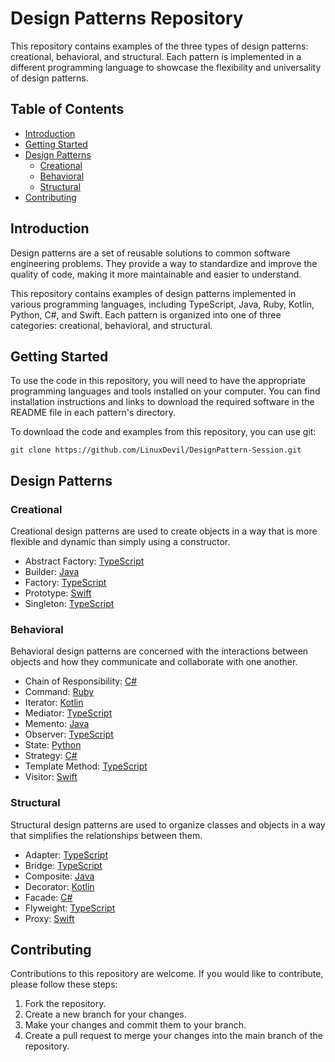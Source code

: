 
# Design Patterns Repository

This repository contains examples of the three types of design patterns: creational, behavioral, and structural. Each pattern is implemented in a different programming language to showcase the flexibility and universality of design patterns.

## Table of Contents

-   [Introduction](https://github.com/LinuxDevil/DesignPattern-Session#introduction)
-   [Getting Started](https://github.com/LinuxDevil/DesignPattern-Session#getting-started)
-   [Design Patterns](https://github.com/LinuxDevil/DesignPattern-Session#design-patterns)
    -   [Creational](https://github.com/LinuxDevil/DesignPattern-Session#creational)
    -   [Behavioral](https://github.com/LinuxDevil/DesignPattern-Session#behavioral)
    -   [Structural](https://github.com/LinuxDevil/DesignPattern-Session#structural)
-   [Contributing](https://github.com/LinuxDevil/DesignPattern-Session#contributing)

## Introduction

Design patterns are a set of reusable solutions to common software engineering problems. They provide a way to standardize and improve the quality of code, making it more maintainable and easier to understand.

This repository contains examples of design patterns implemented in various programming languages, including TypeScript, Java, Ruby, Kotlin, Python, C#, and Swift. Each pattern is organized into one of three categories: creational, behavioral, and structural.

## Getting Started

To use the code in this repository, you will need to have the appropriate programming languages and tools installed on your computer. You can find installation instructions and links to download the required software in the README file in each pattern's directory.

To download the code and examples from this repository, you can use git:

`git clone https://github.com/LinuxDevil/DesignPattern-Session.git` 

## Design Patterns

### Creational

Creational design patterns are used to create objects in a way that is more flexible and dynamic than simply using a constructor.

-   Abstract Factory: [TypeScript](https://github.com/LinuxDevil/DesignPattern-Session/tree/main/creational/abstract-factory.ts)
-   Builder: [Java](https://github.com/LinuxDevil/DesignPattern-Session/tree/main/creational/builder.java)
-   Factory: [TypeScript](https://github.com/LinuxDevil/DesignPattern-Session/tree/main/creational/factory.ts)
-   Prototype: [Swift](https://github.com/LinuxDevil/DesignPattern-Session/tree/main/creational/prototype.swift)
-   Singleton: [TypeScript](https://github.com/LinuxDevil/DesignPattern-Session/tree/main/creational/singleton.ts)

### Behavioral

Behavioral design patterns are concerned with the interactions between objects and how they communicate and collaborate with one another.

-   Chain of Responsibility: [C#](https://github.com/LinuxDevil/DesignPattern-Session/tree/main/behavioral/chain-of-responsibility.cs)
-   Command: [Ruby](https://github.com/LinuxDevil/DesignPattern-Session/tree/main/behavioral/command.rb)
-   Iterator: [Kotlin](https://github.com/LinuxDevil/DesignPattern-Session/tree/main/behavioral/iterator.kt)
-   Mediator: [TypeScript](https://github.com/LinuxDevil/DesignPattern-Session/tree/main/behavioral/mediator.tsx)
-   Memento: [Java](https://github.com/LinuxDevil/DesignPattern-Session/tree/main/behavioral/memento.java)
-   Observer: [TypeScript](https://github.com/LinuxDevil/DesignPattern-Session/tree/main/behavioral/observer.ts)
-   State: [Python](https://github.com/LinuxDevil/DesignPattern-Session/tree/main/behavioral/state.py)
-   Strategy: [C#](https://github.com/LinuxDevil/DesignPattern-Session/tree/main/behavioral/strategy.cs)
-   Template Method: [TypeScript](https://github.com/LinuxDevil/DesignPattern-Session/tree/main/behavioral/template-method.ts)
-   Visitor: [Swift](https://github.com/LinuxDevil/DesignPattern-Session/tree/main/behavioral/visitor.swift)

### Structural

Structural design patterns are used to organize classes and objects in a way that simplifies the relationships between them.

-   Adapter: [TypeScript](https://github.com/LinuxDevil/DesignPattern-Session/tree/main/structural/adapter.ts)
-   Bridge: [TypeScript](https://github.com/LinuxDevil/DesignPattern-Session/tree/main/structural/bridge.ts)
-   Composite: [Java](https://github.com/LinuxDevil/DesignPattern-Session/tree/main/structural/composite.java)
-   Decorator: [Kotlin](https://github.com/LinuxDevil/DesignPattern-Session/tree/main/structural/decorator.kt)
-   Facade: [C#](https://github.com/LinuxDevil/DesignPattern-Session/tree/main/structural/facade.cs)
-   Flyweight: [TypeScript](https://github.com/LinuxDevil/DesignPattern-Session/tree/main/structural/flyweight.ts)
-   Proxy: [Swift](https://github.com/LinuxDevil/DesignPattern-Session/tree/main/structural/proxy.swift)


## Contributing

Contributions to this repository are welcome. If you would like to contribute, please follow these steps:

1.  Fork the repository.
2.  Create a new branch for your changes.
3.  Make your changes and commit them to your branch.
4.  Create a pull request to merge your changes into the main branch of the repository.

